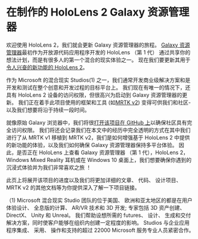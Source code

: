 # <a name="the-making-of-galaxy-explorer-for-hololens-2"></a>在制作的 HoloLens 2 Galaxy 资源管理器

欢迎使用 HoloLens 2，我们就会更新 Galaxy 资源管理器的旅程。 [Galaxy 资源管理器](https://docs.microsoft.com/en-us/windows/mixed-reality/galaxy-explorer "Galaxy 资源管理器")最初作为开放源代码应用程序开发的 HoloLens （第 1 代） 通过共享你的想法计划，而是有很多人的第一个混合的现实体验之一。 现在我们要更新其用于[令人兴奋的新功能的 HoloLens 2](https://www.microsoft.com/en-gb/hololens/hardware)。

作为 Microsoft 的混合现实 Studios(1) 之一，我们通常开发商业级解决方案和是开发和测试在整个创意和开发过程的目标平台上。 我们现在有唯一的情况下，还具有 HoloLens 2 设备的访问权限，但很高兴为启动到 Galaxy 资源管理器的更新。 我们正在着手此项目使用的框架和工具 (如[MRTK v2](https://microsoft.github.io/MixedRealityToolkit-Unity/Documentation/GettingStartedWithTheMRTK.html)) 变得可供我们和社区-以及我们想要将沿于持续一段时间。

就像原始 Galaxy 浏览器中，我们将很[打开该项目在 GitHub 上](https://github.com/Microsoft/GalaxyExplorer)以确保社区具有完全访问权限。 我们将还会记录我们在本文中的经历中完全透明的方式在其中我们进行了从 MRTK v1 移植到 MRTK v2，我们是如何增强基于 HoloLens 2 中提供的新功能的体验，以及我们如何确保 Galaxy 资源管理器保持多平台体验。 因此，是否正在 HoloLens 上查看 Galaxy 资源管理器 （第 1 代），HoloLens 2，Windows Mixed Reality 耳机或在 Windows 10 桌面上，我们想要确保你遇到的沉浸式体验并为我们非常喜欢之旅 ！

此页上将展开该项目的进度以及我们将更加详细的文章、 代码、 设计项目、 MRTK v2 的其他文档等为你提供深入了解一下项目链接。



（1) Microsoft 混合现实 Studio 团队的位于美国、 欧洲和亚太地区的都是在用户体验设计、 全息版的计算、 AR/VR 技术和 3D 开发; 专家包括 3D 资产创建、 DirectX、 Unity 和 Unreal。 我们帮助设想所需的 futures、 设计、 生成和交付解决方案，同时使客户能够在组织内创建一定程度的影响。 Studios 与企业应用程序集成、 采用、 操作和支持的超过 22000 Microsoft 服务专业人员紧密合作。
